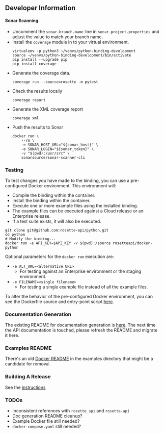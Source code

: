 ## Developer Information

#### Sonar Scanning
* Uncomment the `sonar.branch.name` line in `sonar-project.properties` and adjust the value to match your branch name.
* Install the `coverage` module in to your virtual environment.
  ```
  virtualenv -p python3 ~/venvs/python-binding-development
  source ~/venvs/python-binding-development/bin/activate
  pip install --upgrade pip
  pip install coverage
  ```
* Generate the coverage data.
  ```
  coverage run --source=rosette -m pytest
  ```
* Check the results locally
  ```
  coverage report
  ```
* Generate the XML coverage report
  ```
  coverage xml
  ```
* Push the results to Sonar
  ```
  docker run \
      --rm \
      -e SONAR_HOST_URL="${sonar_host}" \
      -e SONAR_LOGIN="${sonar_token}" \
      -v "$(pwd):/usr/src" \
      sonarsource/sonar-scanner-cli

  ```

### Testing
To test changes you have made to the binding, you can use a pre-configured Docker environment.  This environment will:
- Compile the binding within the container.
- Install the binding within the container.
- Execute one or more example files using the installed binding.
- The example files can be executed against a Cloud release or an Enterprise release.
- If a test suite exists, it will also be executed.

```
git clone git@github.com:rosette-api/python.git
cd python
# Modify the binding...
docker run -e API_KEY=$API_KEY -v $(pwd):/source rosetteapi/docker-python
```

Optional parameters for the `docker run` execution are:

- `-e ALT_URL=<alternative URL>`
  - For testing against an Enterprise environment or the staging environment.
- `-e FILENAME=<single filename>`
  - For testing a single example file instead of all the example files.

To alter the behavior of the pre-configured Docker environment, you can see the Dockerfile source and entry-point
script [here](https://git.basistech.net/raas/rapid-development-tools/tree/master/binding-dockerfiles). 

### Documentation Generation
The existing README for documentation generation is [here](docs/README.md).
The next time the API documentation is touched, please refresh the README and migrate it here.

### Examples README
There's an old [Docker README](examples/docker) in the examples directory that might be a candidate for removal.

### Building A Release
See the [instructions](https://git.basistech.net/raas/rapid-development-tools/tree/master/publish)

### TODOs
- Inconsistent references with `rosette_api` and `rosette-api`
- Doc generation README cleanup?
- Example Docker file still needed?
- `docker-compose.yaml` still needed?
